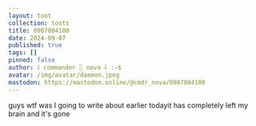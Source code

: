 ```yaml
---
layout: toot
collection: toots
title: 0907004100
date: 2024-09-07
published: true
tags: []
pinned: false
author: ⸸ commander ░ nova ⸸ :~$
avatar: /img/avatar/daemon.jpeg
mastodon: https://mastodon.online/@cmdr_nova/0907004100
---
```


guys wtf was I going to write about earlier todayit has completely left my brain and it's gone
